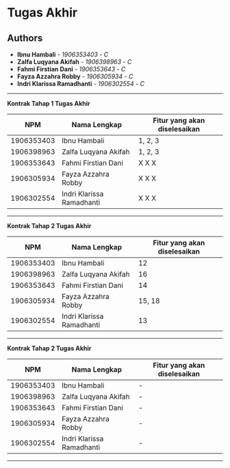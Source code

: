 # Tugas Akhir
## Authors
* **Ibnu Hambali** - *1906353403* - *C*
* **Zalfa Luqyana Akifah** - *1906398963* - *C*
* **Fahmi Firstian Dani** - *1906353643* - *C*
* **Fayza Azzahra Robby** - *1906305934* - *C*
* **Indri Klarissa Ramadhanti** - *1906302554* - *C*

---
**Kontrak Tahap 1 Tugas Akhir**

| NPM | Nama Lengkap | Fitur yang akan diselesaikan  |
| ----------| --- | ---------- | 
| 1906353403 | Ibnu Hambali | 1, 2, 3 |
| 1906398963 | Zalfa Luqyana Akifah | 1, 2, 3 |
| 1906353643 | Fahmi Firstian Dani | X X X |
| 1906305934 | Fayza Azzahra Robby | X X X |
| 1906302554 | Indri Klarissa Ramadhanti | X X X |

---
**Kontrak Tahap 2 Tugas Akhir**

| NPM | Nama Lengkap | Fitur yang akan diselesaikan  |
| ----------| --- | ---------- | 
| 1906353403 | Ibnu Hambali | 12 |
| 1906398963 | Zalfa Luqyana Akifah | 16 |
| 1906353643 | Fahmi Firstian Dani | 14 |
| 1906305934 | Fayza Azzahra Robby | 15, 18 |
| 1906302554 | Indri Klarissa Ramadhanti | 13 |

---
**Kontrak Tahap 2 Tugas Akhir**

| NPM | Nama Lengkap | Fitur yang akan diselesaikan  |
| ----------| --- | ---------- | 
| 1906353403 | Ibnu Hambali | - |
| 1906398963 | Zalfa Luqyana Akifah | - |
| 1906353643 | Fahmi Firstian Dani | - |
| 1906305934 | Fayza Azzahra Robby | - |
| 1906302554 | Indri Klarissa Ramadhanti | - |
---